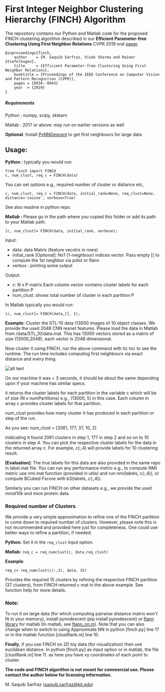 # First Integer Neighbor Clustering Hierarchy (FINCH) Algorithm

The repository contains our Python and Matlab code for the proposed FINCH clustering algorithm described in our **Efficient Parameter-free Clustering Using First Neighbor Relations** CVPR 2019 oral [paper](http://openaccess.thecvf.com/content_CVPR_2019/papers/Sarfraz_Efficient_Parameter-Free_Clustering_Using_First_Neighbor_Relations_CVPR_2019_paper.pdf).

```
@inproceedings{finch,
    author    = {M. Saquib Sarfraz, Vivek Sharma and Rainer Stiefelhagen}, 
    title     = {Efficient Parameter-free Clustering Using First Neighbor Relations}, 
    booktitle = {Proceedings of the IEEE Conference on Computer Vision and Pattern Recognition (CVPR)},
    pages = {8934--8943}
    year  = {2019}
}
```


##### Requirements

Python : numpy, scipy, sklearn

Matlab : 2017 or above: may run on earlier versions as well

**Optional**.  Install [PyNNDescent](https://github.com/lmcinnes/pynndescent) to get first neighbours for large data


## Usage:

**Python :** 
typically you would run: 
``` 
from finch import FINCH
c, num_clust, req_c = FINCH(data)

```
You can set options e.g., required number of cluster or distance etc,

```
c, num_clust, req_c = FINCH(data, initial_rank=None, req_clust=None, distance='cosine', verbose=True)
```

See also readme in python repo.

**Matlab :** Please go in the path where you copied this folder or add its path to your Matlab path.

``` 
[c, num_clust]= FINCH(data, initial_rank, verbose);
```

Input:

* data: data Matrix (feature vecotrs in rows)
* initial_rank [Optional]: Nx1  (1-neighbour) indices vector. Pass empty [] to compute the 1st neighbor via pdist or flann
* verbos : printing some output

Output:

* c: N x P matrix  Each column vector contains cluster labels for each partition P
* num_clust: shows total number of cluster in each partition P

In Matlab typically you would run: 
```
[c, num_clust]= FINCH(data,[], 1);
```


**Example:** Cluster the STL-10 data (13000 images of 10 object classes. We provide the used 2048 CNN resnet features.
Please load the  data in Matlab from /data/STL_10/data.mat. This has 13000 vectors stored as a matrix of size (13000,2048), each vector is 2048 dimensional.


Now cluster it using FINCH, run the above command with tic toc to see the runtime. The run time includes computing first neighbours via exact distance and every thing.

![alt text](data/screenshot.png)

On our machine it was < 3 seconds, it should be about the same depending upon if your machine has similar specs.

it returns the cluster labels for each partition in the variable c which will be of size (N x numPartitions) e.g., (13000, 5) in this case. Each column in array c provides cluster labels for that partition.

num_clust provides how many cluster it has produced in each partition or step of the run.


As you see: num_clust = [2061, 177, 37, 10, 2]

inidicating it found 2061 clusters in step 1, 177 in step 2 and so on to 10 clusters in step 4. You can pick the respective cluster labels for the data in the returned array c. For example, c(:,4) will provide labels for 10 clustering result.

**[Evaluation]**: 
The true labels for this data are also provided in the same repo in label.mat file. You can run any performance metric e.g., to compute NMI metric use nmi.mat function (provided in utils) and run nmi(labels, c(:,4)), or compute BCubed Fscore with b3(labels, c(:,4)).

Similarly you can run FINCH on other datasets e.g., we provide the used mnist10k and mice protein data.

### Required number of Clusters

We provide a very simple approximation to refine one of the FINCH partition to come down to required number of clusters. However, please note this is not recommended and provided here just for completeness.
One could use better ways to refine a partition, if needed.

**Python:**  Set it in the `req_clust` input option.

**Matlab:** ```req_c = req_numclust(c, data,req_clust)```

**Example**:
```
req_c= req_numclust(c(:,3), data, 15)
```
 Provides the required 15 clusters by refining the respective FINCH partition (37 clusters), from FINCH returned c mat in the above example. See function help for more details.


### Note:
To run it on large data (for which computing pairwise distance matrix won't fit in your memory), install pynndescent (pip install pynndescent) or [flann library](https://github.com/mariusmuja/flann) for matlab (In matlab, see [flann_nn.m](https://github.com/ssarfraz/FINCH-Clustering/blob/master/FINCH_Core/flann_nn.m)).
Note that you can also change when to switch to using Approximate NN in python [finch.py] line 17 or in the matlab function [clustRank.m] line 10.

**Finally**, if you use FINCH on 2D toy data (for visualization) then use euclidean distance. In python [finch.py] as input option or in matlab, the file [clustRank.m] line 11. as here you have xy coordinates of each point to cluster.

**The code and FINCH algorithm is not meant for commercial use. Please contact the author below for licensing information.**

M. Saquib Sarfraz (saquib.sarfraz@kit.edu)
